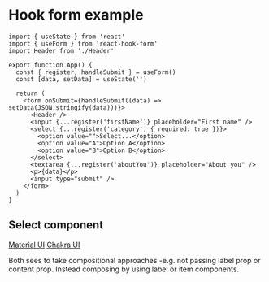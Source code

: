 # Hook form example

```tsx
import { useState } from 'react'
import { useForm } from 'react-hook-form'
import Header from './Header'

export function App() {
  const { register, handleSubmit } = useForm()
  const [data, setData] = useState('')

  return (
    <form onSubmit={handleSubmit((data) => setData(JSON.stringify(data)))}>
      <Header />
      <input {...register('firstName')} placeholder="First name" />
      <select {...register('category', { required: true })}>
        <option value="">Select...</option>
        <option value="A">Option A</option>
        <option value="B">Option B</option>
      </select>
      <textarea {...register('aboutYou')} placeholder="About you" />
      <p>{data}</p>
      <input type="submit" />
    </form>
  )
}
```

## Select component

[Material UI](https://mui.com/material-ui/react-select/)
[Chakra UI](https://www.chakra-ui.com/docs/components/select)

Both sees to take compositional approaches -e.g. not passing label prop or content prop. Instead composing by using label or item components.
